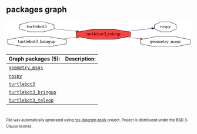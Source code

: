 <!--
File was automatically generated using 'ros-diagram-tools' project.
Project is distributed under the BSD 3-Clause license.
-->

## packages graph

[![turtlebot3_teleop](turtlebot3_teleop.png "turtlebot3_teleop")](turtlebot3_teleop.png)


| Graph packages (5): | Description: |
| ------------------- | ------------ |
| [`geometry_msgs`](geometry_msgs.md) |  |
| [`rospy`](rospy.md) |  |
| [`turtlebot3`](turtlebot3.md) |  |
| [`turtlebot3_bringup`](turtlebot3_bringup.md) |  |
| [`turtlebot3_teleop`](turtlebot3_teleop.md) |  |


</br>
<font size="1">
File was automatically generated using <a href="https://github.com/anetczuk/ros-diagram-tools"><i>ros-diagram-tools</i></a> project.
Project is distributed under the BSD 3-Clause license.
</font>
